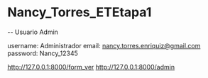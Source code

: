 # Nancy_Torres_ETEtapa1



-- Usuario Admin

username: Administrador
email: nancy.torres.enriquiz@gmail.com
password: Nancy_12345

http://127.0.0.1:8000/form_ver
http://127.0.0.1:8000/admin

